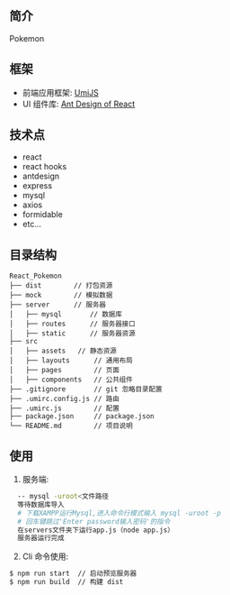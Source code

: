 ## 简介

Pokemon

<!-- ![ice-design-pro](https://img.alicdn.com/tfs/TB1_bulmpOWBuNjy0FiXXXFxVXa-1920-1080.png) -->

## 框架

- 前端应用框架: [UmiJS](https://umijs.org/zh-CN)
- UI 组件库: [Ant Design of React](https://ant.design/docs/react/introduce-cn)

## 技术点

- react
- react hooks
- antdesign
- express
- mysql
- axios
- formidable
- etc...

## 目录结构

```
React_Pokemon
├── dist        // 打包资源
├── mock        // 模拟数据
├── server      // 服务器
│   ├── mysql       // 数据库
│   ├── routes      // 服务器接口
│   ├── static      // 服务器资源
├── src
│   ├── assets   // 静态资源
│   ├── layouts      // 通用布局
│   ├── pages        // 页面
│   ├── components   // 公共组件
├── .gitignore       // git 忽略目录配置
├── .umirc.config.js // 路由
├── .umirc.js        // 配置
├── package.json     // package.json
└── README.md        // 项目说明
```

## 使用

1.  服务端:

```bash
  -- mysql -uroot<文件路径
  等待数据库导入 
  # 下载XAMPP运行Mysql,进入命令行模式输入 mysql -uroot -p  
  # 回车键跳过'Enter password输入密码'的指令
  在servers文件夹下运行app.js（node app.js） 
  服务器运行完成
```

2.  Cli 命令使用:

```bash
$ npm run start  // 启动预览服务器
$ npm run build  // 构建 dist
```